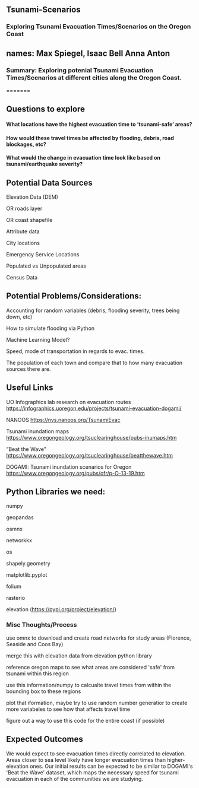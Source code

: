 
## Tsunami-Scenarios

### Exploring Tsunami Evacuation Times/Scenarios on the Oregon Coast
## names: Max Spiegel, Isaac Bell Anna Anton

### Summary: Exploring potenial Tsunami Evacuation Times/Scenarios at different cities along the Oregon Coast.

=======

## Questions to explore
#### What locations have the highest evacuation time to ‘tsunami-safe’ areas?

#### How would these travel times be affected by flooding, debris, road blockages, etc?

#### What would the change in evacuation time look like based on tsunami/earthquake severity?

## Potential Data Sources

Elevation Data (DEM)

OR roads layer

OR coast shapefile

Attribute data

City locations

Emergency Service Locations

Populated vs Unpopulated areas

Census Data

## Potential Problems/Considerations:

Accounting for random variables 
		(debris, flooding severity, trees being down, etc)

How to simulate flooding via Python

Machine Learning Model?

Speed, mode of transportation in regards to evac. times. 

The population of each town and compare that to how many evacuation sources there are.

## Useful Links

UO Infographics lab research on evacuation routes
https://infographics.uoregon.edu/projects/tsunami-evacuation-dogami/

NANOOS
https://nvs.nanoos.org/TsunamiEvac

Tsunami inundation maps
https://www.oregongeology.org/tsuclearinghouse/pubs-inumaps.htm

“Beat the Wave”
https://www.oregongeology.org/tsuclearinghouse/beatthewave.htm

DOGAMI: Tsunami inundation scenarios for Oregon
https://www.oregongeology.org/pubs/ofr/p-O-13-19.htm

## Python Libraries we need:

numpy

geopandas

osmnx

networkkx

os

shapely.geometry

matplotlib.pyplot

folium

rasterio

elevation (https://pypi.org/project/elevation/)
### Misc Thoughts/Process

use omnx to download and create road networks for study areas (Florence, Seaside and Coos Bay)

merge this with elevation data from elevation python library

reference oregon maps to see what areas are considered 'safe' from tsunami within this region

use this information/numpy to calcualte travel times from within the bounding box to these regions

plot that iformation, maybe try to use random number generatior to create more variabeles to see how that affects travel time

figure out a way to use this code for the entire coast (if possible)

## Expected Outcomes

We would expect to see evacuation times directly correlated to elevation. Areas closer to sea level likely have longer evacuation times than higher-elevation ones. Our initial results can be expected to be similar to DOGAMI's 'Beat the Wave' dataset, which maps the necessary speed for tsunami evacuation in each of the communities we are studying.
